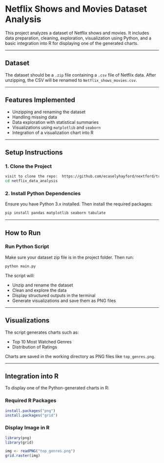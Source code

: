 
# Netflix Shows and Movies Dataset Analysis

This project analyzes a dataset of Netflix shows and movies. It includes data preparation, cleaning, exploration, visualization using Python, and a basic integration into R for displaying one of the generated charts.

---

## Dataset

The dataset should be a `.zip` file containing a `.csv` file of Netflix data. After unzipping, the CSV will be renamed to `Netflix_shows_movies.csv`.

---

## Features Implemented

-  Unzipping and renaming the dataset
-  Handling missing data
-  Data exploration with statistical summaries
-  Visualizations using `matplotlib` and `seaborn`
-  Integration of a visualization chart into R

---

##  Setup Instructions

### 1.  Clone the Project

```bash
visit to clone the repo:  https://github.com/ecaselyhayford/nextford/tree/master/netflix_data_analysis
cd netflix_data_analysis
```

### 2.  Install Python Dependencies

Ensure you have Python 3.x installed. Then install the required packages:

```bash
pip install pandas matplotlib seaborn tabulate
```

---

##  How to Run

###  Run Python Script

Make sure your dataset zip file is in the project folder. Then run:

```bash
python main.py
```

The script will:
- Unzip and rename the dataset
- Clean and explore the data
- Display structured outputs in the terminal
- Generate visualizations and save them as PNG files

---

##  Visualizations

The script generates charts such as:
- Top 10 Most Watched Genres
- Distribution of Ratings

Charts are saved in the working directory as PNG files like `top_genres.png`.

---

##  Integration into R

To display one of the Python-generated charts in R:

###  Required R Packages

```r
install.packages("png")
install.packages("grid")
```

###  Display Image in R

```r
library(png)
library(grid)

img <- readPNG("top_genres.png")
grid.raster(img)
```
